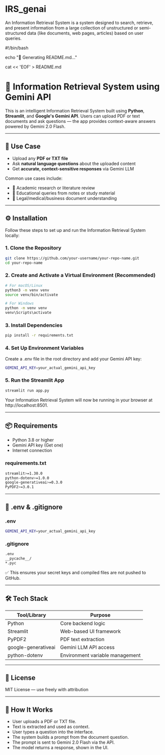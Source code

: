 # IRS_genai
An Information Retrieval System is a system designed to search, retrieve, and present information from a large collection of unstructured or semi-structured data (like documents, web pages, articles) based on user queries.


#!/bin/bash

echo "📝 Generating README.md..."

cat << 'EOF' > README.md
# 🔎 Information Retrieval System using Gemini API

This is an intelligent Information Retrieval System built using **Python**, **Streamlit**, and **Google's Gemini API**. Users can upload PDF or text documents and ask questions — the app provides context-aware answers powered by Gemini 2.0 Flash.

---

## 📌 Use Case

- Upload any **PDF or TXT file**
- Ask **natural language questions** about the uploaded content
- Get **accurate, context-sensitive responses** via Gemini LLM

Common use cases include:

- 📘 Academic research or literature review  
- 🏫 Educational queries from notes or study material  
- 📄 Legal/medical/business document understanding  

---

## ⚙️ Installation

Follow these steps to set up and run the Information Retrieval System locally:

### 1. Clone the Repository

```bash
git clone https://github.com/your-username/your-repo-name.git
cd your-repo-name
```

### 2. Create and Activate a Virtual Environment (Recommended)

```bash
# For macOS/Linux
python3 -m venv venv
source venv/bin/activate

# For Windows
python -m venv venv
venv\Scripts\activate
```

### 3. Install Dependencies

```bash
pip install -r requirements.txt
```

### 4. Set Up Environment Variables

Create a .env file in the root directory and add your Gemini API key:

```bash
GEMINI_API_KEY=your_actual_gemini_api_key
```

### 5. Run the Streamlit App

```bash
streamlit run app.py
```

Your Information Retrieval System will now be running in your browser at http://localhost:8501.

---

## 📦 Requirements

- Python 3.8 or higher
- Gemini API key (Get one)
- Internet connection

### requirements.txt

```bash
streamlit>=1.30.0
python-dotenv>=1.0.0
google-generativeai>=0.3.0
PyPDF2>=3.0.1
```

---

## 🔐 .env & .gitignore

### .env

```bash
GEMINI_API_KEY=your_actual_gemini_api_key
```

### .gitignore

```bash
.env
__pycache__/
*.pyc
```

✅ This ensures your secret keys and compiled files are not pushed to GitHub.

---

## 🛠 Tech Stack

| Tool/Library        | Purpose                         |
| ------------------- | ------------------------------- |
| Python              | Core backend logic              |
| Streamlit           | Web-based UI framework          |
| PyPDF2              | PDF text extraction             |
| google-generativeai | Gemini LLM API access           |
| python-dotenv       | Environment variable management |

---

## 📝 License

MIT License — use freely with attribution

---

## 🧠 How It Works

- User uploads a PDF or TXT file.
- Text is extracted and used as context.
- User types a question into the interface.
- The system builds a prompt from the document question.
- The prompt is sent to Gemini 2.0 Flash via the API.
- The model returns a response, shown in the UI.

